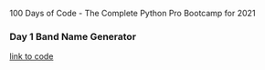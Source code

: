 100 Days of Code - The Complete Python Pro Bootcamp for 2021

### Day 1 Band Name Generator

[link to code](https://github.com/MariyaLcs/100DaysOfCode-Python/blob/main/BandNameGenerator/main.py)
